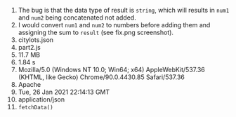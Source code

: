 1. The bug is that the data type of result is `string`, which will results in `num1` and `num2` being concatenated not added.
2. I would convert `num1` and `num2` to numbers before adding them and assigning the sum to `result` (see fix.png screenshot).
3. citylots.json
4. part2.js
5. 11.7 MB
6. 1.84 s
7. Mozilla/5.0 (Windows NT 10.0; Win64; x64) AppleWebKit/537.36 (KHTML, like Gecko) Chrome/90.0.4430.85 Safari/537.36
8. Apache
9. Tue, 26 Jan 2021 22:14:13 GMT
10. application/json 
11. `fetchData()`